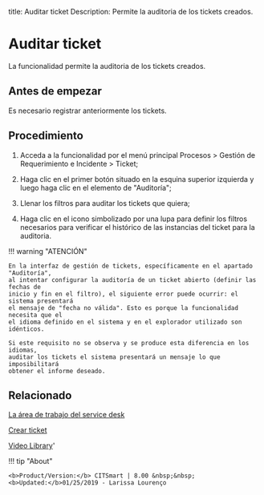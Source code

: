 title:  Auditar ticket 
Description: Permite la auditoria de los tickets creados.
# Auditar ticket

La funcionalidad permite la auditoria de los tickets creados.

Antes de empezar
----------------

Es necesario registrar anteriormente los tickets.

Procedimiento
-------------

1.  Acceda a la funcionalidad por el menú principal Procesos \> Gestión de
    Requerimiento e Incidente \> Ticket;

2.  Haga clic en el primer botón situado en la esquina superior izquierda y
    luego haga clic en el elemento de "Auditoría"; 
    
3.  Llenar los filtros para auditar los tickets que quiera;

4.  Haga clic en el icono simbolizado por una lupa para definir los filtros
    necesarios para verificar el histórico de las instancias del ticket para la
    auditoria.

!!! warning "ATENCIÓN"

    En la interfaz de gestión de tickets, específicamente en el apartado "Auditoría",
    al intentar configurar la auditoría de un ticket abierto (definir las fechas de
    inicio y fin en el filtro), el siguiente error puede ocurrir: el sistema presentará
    el mensaje de "fecha no válida". Esto es porque la funcionalidad necesita que el
    el idioma definido en el sistema y en el explorador utilizado son idénticos.  

    Si este requisito no se observa y se produce esta diferencia en los idiomas, 
    auditar los tickets el sistema presentará un mensaje lo que imposibilitará 
    obtener el informe deseado.


Relacionado
-----------

[La área de trabajo del service desk](/es-es/citsmart-platform-8/processes/tickets/use/desktop-of-service-desk.html)

[Crear ticket](/es-es/citsmart-platform-8/processes/tickets/use/create-ticket.html)


<i class='fa fa-youtube-play  fa-2x' style='color:#97ce17;vertical-align: middle;'> </i> [Video Library](https://www.youtube.com/playlist?list=PLB5qK2uzf2ROfIFL9F-3s-gomHNzudBEy)'

!!! tip "About"

    <b>Product/Version:</b> CITSmart | 8.00 &nbsp;&nbsp;
    <b>Updated:</b>01/25/2019 - Larissa Lourenço

